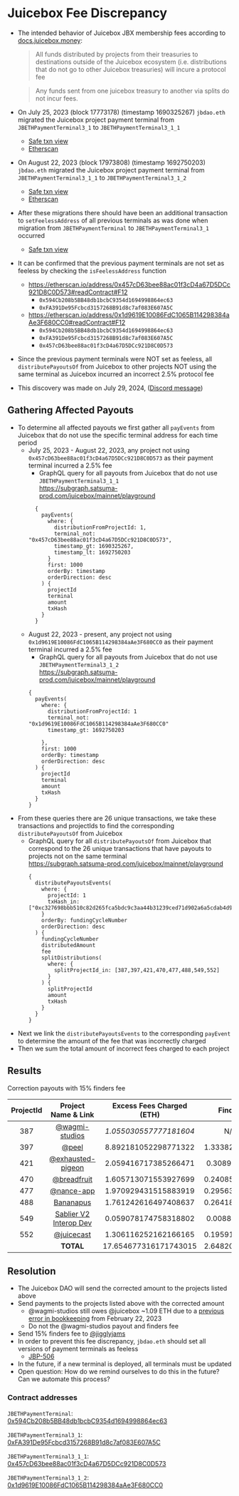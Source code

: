 # Juicebox Fee Discrepancy
* The intended behavior of Juicebox JBX membership fees according to [docs.juicebox.money](https://docs.juicebox.money/dev/learn/overview/#jbx-membership-fee):
    > All funds distributed by projects from their treasuries to destinations outside of the Juicebox ecosystem (i.e. distributions that do not go to other Juicebox treasuries) will incure a protocol fee

    > Any funds sent from one juicebox treasury to another via splits do not incur fees.
* On July 25, 2023 (block 17773178) (timestamp 1690325267) `jbdao.eth` migrated the Juicebox project payment terminal from `JBETHPaymentTerminal3_1` to  `JBETHPaymentTerminal3_1_1`

  * [Safe txn view](<https://app.safe.global/transactions/tx?safe=eth:0xAF28bcB48C40dBC86f52D459A6562F658fc94B1e&id=multisig_0xAF28bcB48C40dBC86f52D459A6562F658fc94B1e_0x321283c2ff6c1c9035e0c11fc39859ffde3a3a951d02f8686c0b3f05c23cd89c>)
  * [Etherscan](<https://etherscan.io/tx/0x333706712af4d8fe6bba072cdeb2ea9ce49ceb98d8bd9cb77ec49c01d03de54f>)

* On August 22, 2023 (block 17973808) (timestamp 1692750203) `jbdao.eth` migrated the Juicebox project payment terminal from `JBETHPaymentTerminal3_1_1` to `JBETHPaymentTerminal3_1_2`
  * [Safe txn view](<https://app.safe.global/transactions/tx?safe=eth:0xAF28bcB48C40dBC86f52D459A6562F658fc94B1e&id=multisig_0xAF28bcB48C40dBC86f52D459A6562F658fc94B1e_0x9ba3e0379cbabeb224b58bd24cbc4b868fcdf09e5847757ecfdc3a8c71c64a51>)
  * [Etherscan](<https://etherscan.io/tx/0x9077ce0dda1bea5ecef230f6ab2c441707d76d4b040eef6c77e723704db54374>)

* After these migrations there should have been an additional transaction to `setFeelessAddress` of all previous terminals as was done when migration from `JBETHPaymentTerminal` to `JBETHPaymentTerminal3_1` occurred
  * [Safe txn view](<https://app.safe.global/transactions/tx?safe=eth:0xAF28bcB48C40dBC86f52D459A6562F658fc94B1e&id=multisig_0xAF28bcB48C40dBC86f52D459A6562F658fc94B1e_0x82c31c79e6c7a9ab7fcea788d136a8a276e494c4e91ad286e7d306686a593f82>)

* It can be confirmed that the previous payment terminals are not set as feeless by checking the `isFeelessAddress` function
  * https://etherscan.io/address/0x457cD63bee88ac01f3cD4a67D5DCc921D8C0D573#readContract#F12
    * `0x594Cb208b5BB48db1bcbC9354d1694998864ec63`
    * `0xFA391De95Fcbcd3157268B91d8c7af083E607A5C`
  * https://etherscan.io/address/0x1d9619E10086FdC1065B114298384aAe3F680CC0#readContract#F12
    * `0x594Cb208b5BB48db1bcbC9354d1694998864ec63`
    * `0xFA391De95Fcbcd3157268B91d8c7af083E607A5C`
    * `0x457cD63bee88ac01f3cD4a67D5DCc921D8C0D573`

* Since the previous payment terminals were NOT set as feeless, all `distributePayoutsOf` from Juicebox to other projects NOT using the same terminal as Juicebox incurred an incorrect 2.5% protocol fee
* This discovery was made on July 29, 2024, ([Discord message](https://discord.com/channels/775859454780244028/915334655144787998/1267512080781676626))

## Gathering Affected Payouts
* To determine all affected payouts we first gather all `payEvents` from Juicebox that do not use the specific terminal address for each time period
  * July 25, 2023 - August 22, 2023, any project not using `0x457cD63bee88ac01f3cD4a67D5DCc921D8C0D573` as their payment terminal incurred a 2.5% fee
    * GraphQL query for all payouts from Juicebox that do not use `JBETHPaymentTerminal3_1_1`<br>https://subgraph.satsuma-prod.com/juicebox/mainnet/playground
    ```
      {
        payEvents(
          where: {
            distributionFromProjectId: 1,
            terminal_not: "0x457cD63bee88ac01f3cD4a67D5DCc921D8C0D573",
            timestamp_gt: 1690325267,
            timestamp_lt: 1692750203
          }
          first: 1000
          orderBy: timestamp
          orderDirection: desc
        ) {
          projectId
          terminal
          amount
          txHash
        }
      }
    ```
  * August 22, 2023 - present, any project not using `0x1d9619E10086FdC1065B114298384aAe3F680CC0` as their payment terminal incurred a 2.5% fee
    * GraphQL query for all payouts from Juicebox that do not use `JBETHPaymentTerminal3_1_2`<br>https://subgraph.satsuma-prod.com/juicebox/mainnet/playground
    ```
    {
      payEvents(
        where: {
          distributionFromProjectId: 1
          terminal_not: "0x1d9619E10086FdC1065B114298384aAe3F680CC0"
          timestamp_gt: 1692750203
          
        },
        first: 1000 
        orderBy: timestamp
        orderDirection: desc
      ) {
        projectId
        terminal
        amount
        txHash
      }
    }
    ```
* From these queries there are 26 unique transactions, we take these transactions and projectIds to find the corresponding `distributePayoutsOf` from Juicebox
  * GraphQL query for all `distributePayoutsOf` from Juicebox that correspond to the 26 unique transactions that have payouts to projects not on the same terminal<br>https://subgraph.satsuma-prod.com/juicebox/mainnet/playground
    ```
    {
      distributePayoutsEvents(
        where: {
          projectId: 1
          txHash_in: ["0xc327698bbb510c82d265fca5bdc9c3aa44b31239ced71d902a6a5cdab4d9a78f","0xb00f804186294cac0824dbe978ba1fcd48fa4b4fd475d40bdf977feec06d475f","0x34d57b85af1271336b08f18b0d7f5ee242a2a10f577f5a62b8377c6872cf3aa5","0xba576149e92be9366329a045a0fc8920dc0bb39ce020f392b0884b2d4f471bab","0x391734536d46125bf0b047640a4d64d0710f536d4e0cf95c7ce7c660cdaa6c41","0xd9ff3238c6d33e958b7e89b125cb160e53f47589f95e611a0db12b5822beb8cb","0x767eb20b58f7202607eac6c0529fe7801c7ea2ef27090fedbad76cf5952d2617","0x9651cc89e4477254b8a83871e6c9dc98f556dc0a95941e2f9f1664e7a29b25bd","0x3462df5696385b1eea4bb9318f5b732e17eda1ba8fe2b8ae62d350b219ea1713","0xa68d0c454f0ac0308635a3f740d8ea84190de6958d342a0ce9540435a0a94c9a","0x4b5636634b6727bb65bc3d048a99a65ef6afe9a92f3e092c6880d0ef34f2652f","0x5f24d246a8460e2b0b2d8e162a3d84222d4d11a8ad3e059039d2fdb596f4f1f8","0x151cef0cc263742fe713f843af4f4bebe7d42b95bccfe0ddba776f97ed4d801f","0x011f3b34bc27e18325fb2d628757b29b5205945340dff4aed5de161da8af2a63","0x5d5eacb510cfdbca8e3a94f1af8130b45d3c5f975c5ae0d37a7b9992baa7234c","0xc56d90e096541caa32807c1c553ac7b839e1ae4748a70a0f4fdcc0a168ba0028","0xe098e25f7423f5a893d36bb585d3429a4c510ca89e3e915514c817ea75d3cfd6","0xc31b1cac952e0c2416dd95132488e2c1db3e040e511248f4a7f2a7f45a6bd9e1","0x591c08dcf85432aa71902b82f8ad2f23b09d209126215d62ba283a8d4442182a","0x74d4902551cb0bc1907e8ceca233628c9527bb78859392fc113e2520bff24e42","0x887b0a9b97361497fef7a3edeaab61e8af54035ffc68c6081c02658f9bcfe151","0x988f527dde8bf522f242ea0b76b4336baac2c2a4e1984dddb033689e83dc3f23","0xce112ad5992ce60cac3186f2db946cb4a177548b5b988bb9845733126f2900bd","0x0b4859724a3a23718b7f76914ed1527fa62150dad083d819ed3bfc404f0514b3","0xf5ffd20ce87e9d4ca18bacb20565ffb02fc6325f6f3a1cabf710823ae0e4f115","0x5943973c6a7c884d74a9cc79ff0fcd0c8e34af718baabd65019f2955dd2aa95c"]
        }
        orderBy: fundingCycleNumber
        orderDirection: desc
      ) {
        fundingCycleNumber
        distributedAmount
        fee
        splitDistributions(
          where: {
            splitProjectId_in: [387,397,421,470,477,488,549,552]
          }
        ) {
          splitProjectId
          amount
          txHash
        }
      }
    }
    ```
* Next we link the `distributePayoutsEvents` to the corresponding `payEvent` to determine the amount of the fee that was incorrectly charged
* Then we sum the total amount of incorrect fees charged to each project
  
## Results

Correction payouts with 15% finders fee

| ProjectId |                     Project Name & Link                       | Excess Fees Charged (ETH) | Finders fee (ETH)    |   After fee (ETH)     |
| :-------: | :----------------------------------------------------------:  | :-----------------------: | :---------------:    | :-----------------:   |
|       387 | [@wagmi-studios](https://juicebox.money/@wagmi-studios)       |    *1.055030557777181604* |     N/A fees owed    |       N/A fees owed   |
|       397 | [@peel](https://juicebox.money/@peel)                         |      8.892181052298771322 | 1.333827157844815698 | 7.558353894453955624  |
|       421 | [@exhausted-pigeon](https://juicebox.money/@exhausted-pigeon) |      2.059416717385266471 | 0.30891250760778997  | 1.750504209777476501  |
|       470 | [@breadfruit](https://juicebox.money/@breadfruit)             |      1.605713071553927699 | 0.240856960733089154 | 1.364856110820838545  |
|       477 | [@nance-app](https://juicebox.money/@nance-app)               |      1.970929431515883919 | 0.295639414727382587 | 1.675290016788501332  |
|       488 | [Bananapus](https://juicebox.money/v2/p/488)                  |      1.761242616497408637 | 0.264186392474611295 | 1.497056224022797342  |
|       549 | [Sablier V2 Interop Dev](https://juicebox.money/v2/p/549)     |      0.059078174758318802 | 0.00886172621374782  | 0.050216448544570982  |
|       552 | [@juicecast](https://juicebox.money/@juicecast)               |      1.306116252162166165 | 0.195917437824324924 | 1.110198814337841241  |
|           |                               **TOTAL**                       |     17.654677316171743015 | 2.648201597425761448 | 15.006475718745981567 |

## Resolution
* The Juicebox DAO will send the corrected amount to the projects listed above
* Send payments to the projects listed above with the corrected amount
  * @wagmi-studios still owes @juicebox ~1.09 ETH due to a [previous error in bookkeeping](https://docs.juicebox.money/dev/resources/post-mortem/2023-02-22/#wagmi) from February 22, 2023
  * Do not the @wagmi-studios payout and finders fee
* Send 15% finders fee to [@jigglyjams](https://juicebox.money/@jigglyjams)
* In order to prevent this fee discrepancy, `jbdao.eth` should set all versions of payment terminals as feeless
  * [JBP-506](https://nance.app/s/juicebox/506)
* In the future, if a new terminal is deployed, all terminals must be updated
* Open question: How do we remind ourselves to do this in the future? Can we automate this process?

### Contract addresses
`JBETHPaymentTerminal`: [0x594Cb208b5BB48db1bcbC9354d1694998864ec63](https://etherscan.io/address/0x594Cb208b5BB48db1bcbC9354d1694998864ec63)

`JBETHPaymentTerminal3_1`: [0xFA391De95Fcbcd3157268B91d8c7af083E607A5C](https://etherscan.io/address/0xFA391De95Fcbcd3157268B91d8c7af083E607A5C)

`JBETHPaymentTerminal3_1_1`: [0x457cD63bee88ac01f3cD4a67D5DCc921D8C0D573](https://etherscan.io/address/0x457cD63bee88ac01f3cD4a67D5DCc921D8C0D573)

`JBETHPaymentTerminal3_1_2`: [0x1d9619E10086FdC1065B114298384aAe3F680CC0](https://etherscan.io/address/0x1d9619E10086FdC1065B114298384aAe3F680CC0)